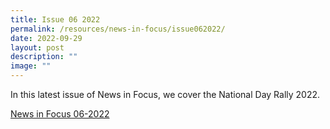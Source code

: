 ```yaml
---
title: Issue 06 2022
permalink: /resources/news-in-focus/issue062022/
date: 2022-09-29
layout: post
description: ""
image: ""
---
```

In this latest issue of News in Focus, we cover the National Day Rally 2022. 

[News in Focus 06-2022](/files/news-in-focus/2022/News%20in%20Focus%2006-2022.pdf)